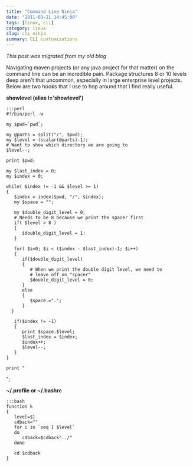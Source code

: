 ```yaml
---
title: "Command Line Ninja"
date: "2011-03-21 14:45:00"
tags: [linux, cli]
category: linux
slug: cli_ninja
summary: CLI customizations
---
```


_This post was migrated from my old blog_

Navigating maven projects (or any java project for that matter) on the command line can be an incredible pain. Package structures 8 or 10 levels deep aren't that uncommon, especially in large enterprise level projects. Below are two hooks that I use to hop around that I find really useful.

**showlevel (alias l='showlevel')**

    :::perl
    #!/bin/perl -w

    my $pwd=`pwd`;

    my @parts = split("/", $pwd);
    my $level = (scalar(@parts)-1);
    # Want to show which directory we are going to
    $level--;

    print $pwd;

    my $last_index = 0;
    my $index = 0;

    while( $index != -1 && $level >= 1)
    {
       $index = index($pwd, "/", $index);
       my $space = "";

       my $double_digit_level = 0;
       # Needs to be 8 because we print the spacer first
       if( $level > 8 )
       {
          $double_digit_level = 1;
       }

       for( $i=0; $i < ($index - $last_index)-1; $i++)
       {
          if($double_digit_level)
          {
             # When we print the double digit level, we need to
             # leave off on "spacer"
             $double_digit_level = 0;
          }
          else
          {
             $space.=".";
          }
      }

       if($index != -1)
       {
          print $space.$level;
          $last_index = $index;
          $index++;
          $level--;
       }
    }

    print "

";

**~/.profile or ~/.bashrc**

    :::bash
    function k
    {
       level=$1
       cdback=""
       for i in `seq 1 $level`
       do
          cdback=$cdback"../"
       done

       cd $cdback
    }
